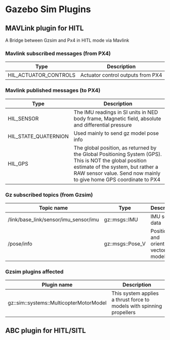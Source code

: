 

# Gazebo Sim Plugins
## MAVLink plugin for HITL
A Bridge between Gzsim and Px4 in HITL mode via Mavlink

### Mavlink subscribed messages (from PX4)
| Type                            | Description                        |
|---------------------------------|------------------------------------|
| HIL_ACTUATOR_CONTROLS           |  Actuator control outputs from PX4 |

### Mavlink published messages (to PX4)
| Type                 | Description                                                                                            |
|----------------------|--------------------------------------------------------------------------------------------------------|
| HIL_SENSOR           | The IMU readings in SI units in NED body frame, Magnetic field, absolute and differential pressure|
| HIL_STATE_QUATERNION | Used mainly to send gz model pose info|
| HIL_GPS              | The global position, as returned by the Global Positioning System (GPS). This is NOT the global position estimate of the system, but rather a RAW sensor value. Send now mainly to give home GPS coordinate to PX4|


### Gz subscribed topics (from Gzsim)
| Topic name                             | Type             | Description                                |
|----------------------------------------|------------------|--------------------------------------------|
| /link/base_link/sensor/imu_sensor/imu  | gz::msgs::IMU    | IMU sensor data                            |
| /pose/info                             | gz::msgs::Pose_V | Position and orientation vector of a model |


### Gzsim plugins affected
| Plugin name                             | Description                                                              |
|-----------------------------------------|--------------------------------------------------------------------------|
| gz::sim::systems::MulticopterMotorModel | This system applies a thrust force to models with spinning propellers    |



## ABC plugin for HITL/SITL

